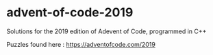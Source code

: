 # advent-of-code-2019
Solutions for the 2019 edition of Adevent of Code, programmed in C++

Puzzles found here : https://adventofcode.com/2019
